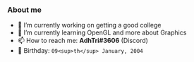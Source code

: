 ### About me

- 🔭 I’m currently working on getting a good college
- 🌱 I’m currently learning OpenGL and more about Graphics
- 📫 How to reach me: **AdhTri#3606** (Discord)
- 🎂 Birthday: `09<sup>th</sup> January, 2004`

